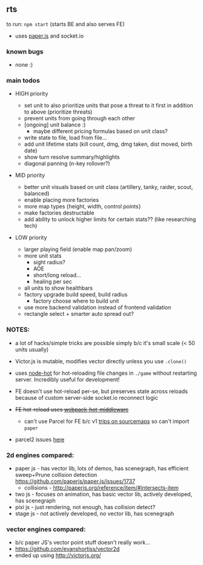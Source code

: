 ## rts

to run: `npm start` (starts BE and also serves FE)

- uses [paper.js](http://paperjs.org/about/) and socket.io

### known bugs

- none :)

### main todos

- HIGH priority

  - set unit to also prioritize units that pose a threat to it first in addition to above (prioritize threats)
  - prevent units from going through each other
  - [ongoing] unit balance :)
    - maybe different pricing formulas based on unit class?
  - write state to file, load from file...
  - add unit lifetime stats (kill count, dmg, dmg taken, dist moved, birth date)
  - show turn resolve summary/highlights
  - diagonal panning (n-key rollover?)

- MID priority

  - better unit visuals based on unit class (artillery, tanky, raider, scout, balanced)
  - enable placing more factories
  - more map types {height, width, control points}
  - make factories destructable
  - add ability to unlock higher limits for certain stats?? (like researching tech)

- LOW priority
  - larger playing field (enable map pan/zoom)
  - more unit stats
    - sight radius?
    - AOE
    - short/long reload...
    - healing per sec
  - all units to show healthbars
  - factory upgrade build speed, build radius
    - factory choose where to build unit
  - use more backend validation instead of frontend validation
  - rectangle select + smarter auto spread out?

### NOTES:

- a lot of hacks/simple tricks are possible simply b/c it's small scale (< 50 units usually)

- Victor.js is mutable, modifies vector directly unless you use `.clone()`
- uses [node-hot](https://github.com/mihe/node-hot) for hot-reloading file changes in `./game` without restarting server. Incredibly useful for development!
- FE doesn't use hot-reload per-se, but preserves state across reloads because of custom server-side socket.io reconnect logic
- ~~FE hot-reload uses [webpack-hot-middleware](https://github.com/webpack-contrib/webpack-hot-middleware/tree/master/example)~~
  - can't use Parcel for FE b/c v1 [trips on sourcemaps](https://github.com/parcel-bundler/parcel/pull/2427) so can't import `paper`

* parcel2 issues [here](https://github.com/parcel-bundler/parcel/issues/3377)

### 2d engines compared:

- paper js - has vector lib, lots of demos, has scenegraph, has efficient sweep+Prune collision detection https://github.com/paperjs/paper.js/issues/1737
  - collisions - http://paperjs.org/reference/item/#intersects-item
- two js - focuses on animation, has basic vector lib, actively developed, has scenegraph
- pixi js - just rendering, not enough, has collision detect?
- stage js - not actively developed, no vector lib, has scenegraph

### vector engines compared:

- b/c paper JS's vector point stuff doesn't really work...
- https://github.com/evanshortiss/vector2d
- ended up using http://victorjs.org/
